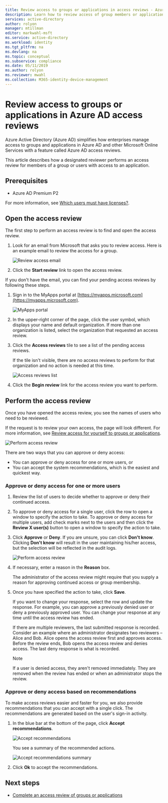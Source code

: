 ```yaml
---
title: Review access to groups or applications in access reviews - Azure Active Directory | Microsoft Docs
description: Learn how to review access of group members or application access in Azure Active Directory access reviews.
services: active-directory
author: rolyon
manager: mtillman
editor: markwahl-msft
ms.service: active-directory
ms.workload: identity
ms.tgt_pltfrm: na
ms.devlang: na
ms.topic: conceptual
ms.subservice: compliance
ms.date: 05/11/2019
ms.author: rolyon
ms.reviewer: mwahl
ms.collection: M365-identity-device-management
---
```


# Review access to groups or applications in Azure AD access reviews

Azure Active Directory (Azure AD) simplifies how enterprises manage access to groups and applications in Azure AD and other Microsoft Online Services with a feature called Azure AD access reviews.

This article describes how a designated reviewer performs an access review for members of a group or users with access to an application.

## Prerequisites

- Azure AD Premium P2

For more information, see [Which users must have licenses?](access-reviews-overview.md#which-users-must-have-licenses).

## Open the access review

The first step to perform an access review is to find and open the access review.

1. Look for an email from Microsoft that asks you to review access. Here is an example email to review the access for a group.

    ![Review access email](./media/perform-access-review/access-review-email.png)

1. Click the **Start review** link to open the access review.

If you don't have the email, you can find your pending access reviews by following these steps.

1. Sign in to the MyApps portal at [https://myapps.microsoft.com](https://myapps.microsoft.com).

    ![MyApps portal](./media/perform-access-review/myapps-access-panel.png)

1. In the upper-right corner of the page, click the user symbol, which displays your name and default organization. If more than one organization is listed, select the organization that requested an access review.

1. Click the **Access reviews** tile to see a list of the pending access reviews.

    If the tile isn't visible, there are no access reviews to perform for that organization and no action is needed at this time.

    ![Access reviews list](./media/perform-access-review/access-reviews-list.png)

1. Click the **Begin review** link for the access review you want to perform.

## Perform the access review

Once you have opened the access review, you see the names of users who need to be reviewed.

If the request is to review your own access, the page will look different. For more information, see [Review access for yourself to groups or applications](review-your-access.md).

![Perform access review](./media/perform-access-review/perform-access-review.png)

There are two ways that you can approve or deny access:

- You can approve or deny access for one or more users, or
- You can accept the system recommendations, which is the easiest and quickest way.

### Approve or deny access for one or more users

1. Review the list of users to decide whether to approve or deny their continued access.

1. To approve or deny access for a single user, click the row to open a window to specify the action to take. To approve or deny access for multiple users, add check marks next to the users and then click the **Review X user(s)** button to open a window to specify the action to take.

1. Click **Approve** or **Deny**. If you are unsure, you can click **Don't know**. Clicking **Don't know** will result in the user maintaining his/her access, but the selection will be reflected in the audit logs.

    ![Perform access review](./media/perform-access-review/approve-deny.png)

1. If necessary, enter a reason in the **Reason** box.

    The administrator of the access review might require that you supply a reason for approving continued access or group membership.

1. Once you have specified the action to take, click **Save**.

    If you want to change your response, select the row and update the response. For example, you can approve a previously denied user or deny a previously approved user. You can change your response at any time until the access review has ended.

    If there are multiple reviewers, the last submitted response is recorded. Consider an example where an administrator designates two reviewers – Alice and Bob. Alice opens the access review first and approves access. Before the review ends, Bob opens the access review and denies access. The last deny response is what is recorded.

    > [!NOTE]
    > If a user is denied access, they aren't removed immediately. They are removed when the review has ended or when an administrator stops the review.

### Approve or deny access based on recommendations

To make access reviews easier and faster for you, we also provide recommendations that you can accept with a single click. The recommendations are generated based on the user's sign-in activity.

1. In the blue bar at the bottom of the page, click **Accept recommendations**.

    ![Accept recommendations](./media/perform-access-review/accept-recommendations.png)

    You see a summary of the recommended actions.

    ![Accept recommendations summary](./media/perform-access-review/accept-recommendations-summary.png)

1. Click **Ok** to accept the recommendations.

## Next steps

- [Complete an access review of groups or applications](complete-access-review.md)

